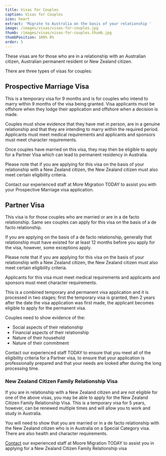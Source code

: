 ```yaml
---
title: Visas for Couples
caption: Visas for Couples
icon: heart
extract: 'Migrate to Australia on the basis of your relationship '
image: /images/visas/visas-for-couples.jpg
thumb: /images/visas/visas-for-couples.thumb.jpg
thumbPosition: 100% 0%
order: 5
---
```

These visas are for those who are in a relationship with an Australian citizen, Australian permanent resident or New Zealand citizen.

There are three types of visas for couples:

## Prospective Marriage Visa
This is a temporary visa for 9 months and is for couples who intend to marry within 9 months of the visa being granted. Visa applicants must be offshore when they lodge their application and offshore when a decision is made.

Couples must show evidence that they have met in person, are in a genuine relationship and that they are intending to marry within the required period. Applicants must meet medical requirements and applicants and sponsors must meet character requirements.

Once couples have married on this visa, they may then be eligible to apply for a Partner Visa which can lead to permanent residency in Australia.

Please note that if you are applying for this visa on the basis of your relationship with a New Zealand citizen, the New Zealand citizen must also meet certain eligibility criteria.

Contact our experienced staff at More Migration TODAY to assist you with your Prospective Marriage visa application.

## Partner Visa

This visa is for those couples who are married or are in a de facto relationship. Same sex couples can apply for this visa on the basis of a de facto relationship.

If you are applying on the basis of a de facto relationship, generally that relationship must have existed for at least 12 months before you apply for the visa, however, some exceptions apply.

Please note that if you are applying for this visa on the basis of your relationship with a New Zealand citizen, the New Zealand citizen must also meet certain eligibility criteria.

Applicants for this visa must meet medical requirements and applicants and sponsors must meet character requirements.

This is a combined temporary and permanent visa application and it is processed in two stages; first the temporary visa is granted, then 2 years after the date the visa application was first made, the applicant becomes eligible to apply for the permanent visa.

Couples need to show evidence of the:

* Social aspects of their relationship
* Financial aspects of their relationship
* Nature of their household
* Nature of their commitment

Contact our experienced staff TODAY to ensure that you meet all of the eligibility criteria for a Partner visa, to ensure that your application is professionally prepared and that your needs are looked after during the long processing time.


### New Zealand Citizen Family Relationship Visa

If you are in relationship with a New Zealand citizen and are not eligible for one of the above visas, you may be able to apply for the New Zealand Citizen Family Relationship Visa. This is a temporary visa for 5 years, however, can be renewed multiple times and will allow you to work and study in Australia.

You will need to show that you are married or in a de facto relationship with the New Zealand citizen who is in Australia on a Special Category visa. There are also health and character requirements.

[Contact](/contact) our experienced staff at Moore Migration TODAY to assist you in applying for a New Zealand Citizen Family Relationship visa



